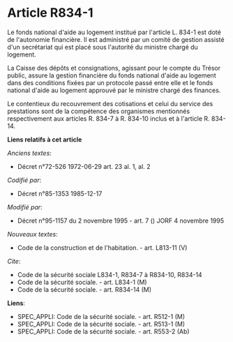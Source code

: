# Article R834-1

Le fonds national d'aide au logement institué par l'article L. 834-1 est doté de l'autonomie financière. Il est administré
par un comité de gestion assisté d'un secrétariat qui est placé sous l'autorité du ministre chargé du logement.

La Caisse des dépôts et consignations, agissant pour le compte du Trésor public, assure la gestion financière du fonds
national d'aide au logement dans des conditions fixées par un protocole passé entre elle et le fonds national d'aide au
logement approuvé par le ministre chargé des finances.

Le contentieux du recouvrement des cotisations et celui du service des prestations sont de la compétence des organismes
mentionnés respectivement aux articles R. 834-7 à R. 834-10 inclus et à l'article R. 834-14.

**Liens relatifs à cet article**

_Anciens textes_:

  - Décret n°72-526 1972-06-29 art. 23 al. 1, al. 2

_Codifié par_:

  - Décret n°85-1353 1985-12-17

_Modifié par_:

  - Décret n°95-1157 du 2 novembre 1995 - art. 7 () JORF 4 novembre 1995

_Nouveaux textes_:

  - Code de la construction et de l'habitation. - art. L813-11 (V)

_Cite_:

  - Code de la sécurité sociale L834-1, R834-7 à R834-10, R834-14
  - Code de la sécurité sociale. - art. L834-1 (M)
  - Code de la sécurité sociale. - art. R834-14 (M)

**Liens**:

  - SPEC_APPLI: Code de la sécurité sociale. - art. R512-1 (M)
  - SPEC_APPLI: Code de la sécurité sociale. - art. R513-1 (M)
  - SPEC_APPLI: Code de la sécurité sociale. - art. R553-2 (Ab)
